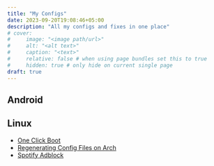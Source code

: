 ```yaml
---
title: "My Configs"
date: 2023-09-20T19:08:46+05:00
description: "All my configs and fixes in one place"
# cover:
#     image: "<image path/url>"
#     alt: "<alt text>"
#     caption: "<text>"
#     relative: false # when using page bundles set this to true
#     hidden: true # only hide on current single page
draft: true
---
```

## Android
## Linux
* <a href="/autologin-linux/" target="_blank">One Click Boot</a>
* <a href="/regenerating-configs-using-pacman/" target="_blank">Regenerating Config Files on Arch</a>
* <a href="/spotx" target="_blank">Spotify Adblock</a>
